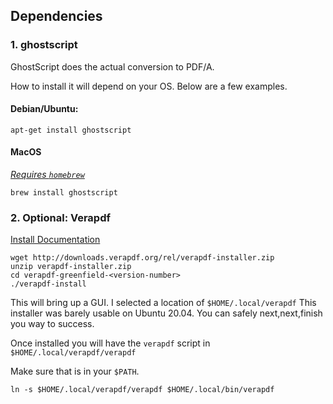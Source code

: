 ## Dependencies

### 1. ghostscript
GhostScript does the actual conversion to PDF/A.

How to install it will depend on your OS. Below are a few examples.

#### Debian/Ubuntu:
```
apt-get install ghostscript
```

#### MacOS
[*Requires `homebrew`*](https://formulae.brew.sh/formula/ghostscript)
```
brew install ghostscript
````

### 2. Optional: Verapdf
[Install Documentation](https://docs.verapdf.org/install)

```
wget http://downloads.verapdf.org/rel/verapdf-installer.zip
unzip verapdf-installer.zip
cd verapdf-greenfield-<version-number>
./verapdf-install
```
This will bring up a GUI. I selected a location of `$HOME/.local/verapdf`
This installer was barely usable on Ubuntu 20.04. You can safely next,next,finish you way to success.

Once installed you will have the `verapdf` script in `$HOME/.local/verapdf/verapdf`

Make sure that is in your `$PATH`.

```
ln -s $HOME/.local/verapdf/verapdf $HOME/.local/bin/verapdf
```
